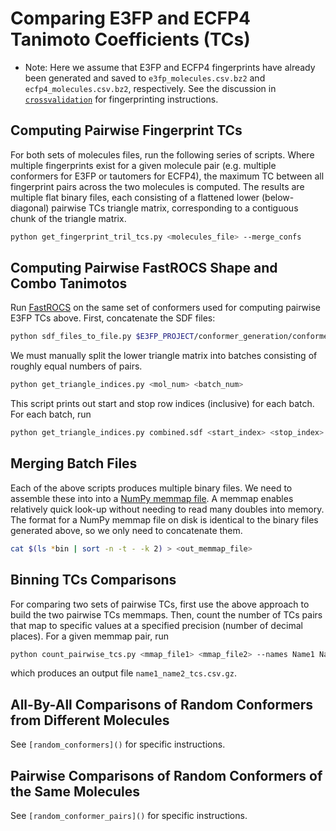 # Comparing E3FP and ECFP4 Tanimoto Coefficients (TCs)

* Note: Here we assume that E3FP and ECFP4 fingerprints have already
been generated and saved to `e3fp_molecules.csv.bz2` and
`ecfp4_molecules.csv.bz2`, respectively. See the discussion
in [`crossvalidation`](../crossvalidation/sea) for fingerprinting
instructions.

## Computing Pairwise Fingerprint TCs

For both sets of molecules files, run the following series of scripts. Where
multiple fingerprints exist for a given molecule pair (e.g. multiple
conformers for E3FP or tautomers for ECFP4), the maximum TC between all
fingerprint pairs across the two molecules is computed. The results are
multiple flat binary files, each consisting of a flattened lower (below-
diagonal) pairwise TCs triangle matrix, corresponding to a contiguous chunk of
the triangle matrix.

```bash
python get_fingerprint_tril_tcs.py <molecules_file> --merge_confs
```

## Computing Pairwise FastROCS Shape and Combo Tanimotos

Run [FastROCS](https://docs.eyesopen.com/toolkits/python/fastrocstk/index.html)
on the same set of conformers used for computing pairwise E3FP TCs above.
First, concatenate the SDF files:

```bash
python sdf_files_to_file.py $E3FP_PROJECT/conformer_generation/conformers_proto_rms0.5 combined.sdf
```

We must manually split the lower triangle matrix into batches consisting of
roughly equal numbers of pairs. 

```bash
python get_triangle_indices.py <mol_num> <batch_num>
```

This script prints out start and stop row indices (inclusive) for each batch.
For each batch, run

```bash
python get_triangle_indices.py combined.sdf <start_index> <stop_index> --merge_confs
```

## Merging Batch Files

Each of the above scripts produces multiple binary files. We need to assemble
these into into a
[NumPy memmap file](https://docs.scipy.org/doc/numpy/reference/generated/numpy.memmap.html).
A memmap enables relatively quick look-up without needing to read many doubles
into memory. The format for a NumPy memmap file on disk is identical to the binary
files generated above, so we only need to concatenate them.

```bash
cat $(ls *bin | sort -n -t - -k 2) > <out_memmap_file>
```

## Binning TCs Comparisons

For comparing two sets of pairwise TCs, first use the above approach to build
the two pairwise TCs memmaps. Then, count the number of TCs pairs that map to
specific values at a specified precision (number of decimal places). For a
given memmap pair, run

```bash
python count_pairwise_tcs.py <mmap_file1> <mmap_file2> --names Name1 Name2
```
which produces an output file `name1_name2_tcs.csv.gz`.

## All-By-All Comparisons of Random Conformers from Different Molecules

See `[random_conformers]()` for specific instructions.

## Pairwise Comparisons of Random Conformers of the Same Molecules

See `[random_conformer_pairs]()` for specific instructions.
